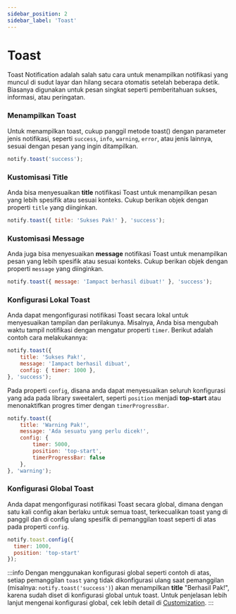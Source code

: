 ```yaml
---
sidebar_position: 2
sidebar_label: 'Toast'
---
```


# Toast

Toast Notification adalah salah satu cara untuk menampilkan notifikasi yang muncul di sudut layar dan hilang secara otomatis setelah beberapa detik. Biasanya digunakan untuk pesan singkat seperti pemberitahuan sukses, informasi, atau peringatan.

### Menampilkan Toast

Untuk menampilkan toast, cukup panggil metode toast() dengan parameter jenis notifikasi, seperti `success`, `info`, `warning`, `error`, atau jenis lainnya, sesuai dengan pesan yang ingin ditampilkan.

```js
notify.toast('success');
```

### Kustomisasi Title
Anda bisa menyesuaikan **title** notifikasi Toast untuk menampilkan pesan yang lebih spesifik atau sesuai konteks. Cukup berikan objek dengan properti `title` yang diinginkan.

```js
notify.toast({ title: 'Sukses Pak!' }, 'success');
```

### Kustomisasi Message
Anda juga bisa menyesuaikan **message** notifikasi Toast untuk menampilkan pesan yang lebih spesifik atau sesuai konteks. Cukup berikan objek dengan properti `message` yang diinginkan.

```js
notify.toast({ message: 'Iampact berhasil dibuat!' }, 'success');
```

### Konfigurasi Lokal Toast
Anda dapat mengonfigurasi notifikasi Toast secara lokal untuk menyesuaikan tampilan dan perilakunya. Misalnya, Anda bisa mengubah waktu tampil notifikasi dengan mengatur properti `timer`. Berikut adalah contoh cara melakukannya:

```js
notify.toast({
    title: 'Sukses Pak!',
    message: 'Iampact berhasil dibuat',
    config: { timer: 1000 },
}, 'success');
```

Pada properti `config`, disana anda dapat menyesuaikan seluruh konfigurasi yang ada pada library sweetalert, seperti `position` menjadi **top-start** atau menonaktifkan progres timer dengan `timerProgressBar`.

```js
notify.toast({
    title: 'Warning Pak!',
    message: 'Ada sesuatu yang perlu dicek!',
    config: {
        timer: 5000,
        position: 'top-start',
        timerProgressBar: false
    },
}, 'warning');
```

### Konfigurasi Global Toast
Anda dapat mengonfigurasi notifikasi Toast secara global, dimana dengan satu kali config akan berlaku untuk semua toast, terkecualikan toast yang di panggil dan di config ulang spesifik di pemanggilan toast seperti di atas pada properti `config`.

```js
notify.toast.config({
  timer: 1000,
  position: 'top-start'
});
```

:::info
Dengan menggunakan konfigurasi global seperti contoh di atas, setiap pemanggilan `toast` yang tidak dikonfigurasi ulang saat pemanggilan (misalnya: `notify.toast('success')`) akan menampilkan **title** "Berhasil Pak!", karena sudah diset di konfigurasi global untuk toast. Untuk penjelasan lebih lanjut mengenai konfigurasi global, cek lebih detail di [Customization](../customization).
:::
